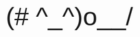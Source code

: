 <span id="text" style="font-size: 60px;font-family: Arial, Helvetica, sans-serif;">(# ^_^)o__/</span>

<script src="mian.js"></script>
